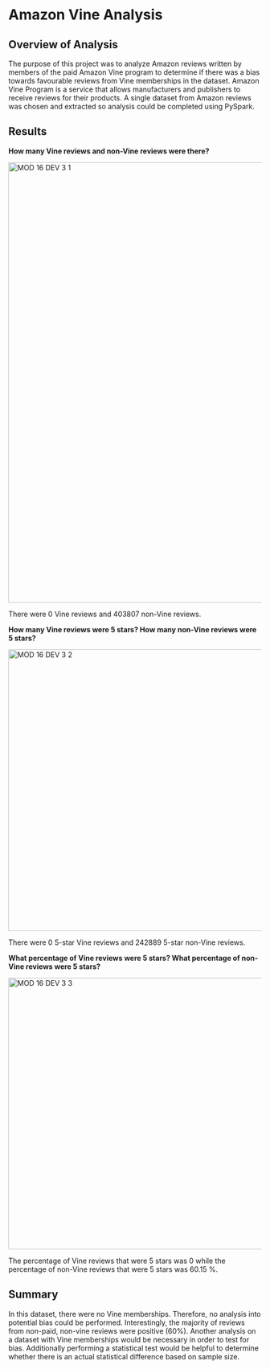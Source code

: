 # Amazon Vine Analysis

## Overview of Analysis

The purpose of this project was to analyze Amazon reviews written by members of the paid Amazon Vine program to determine if there was a bias towards favourable reviews from Vine memberships in the dataset. Amazon Vine Program is a service that allows manufacturers and publishers to receive reviews for their products. A single dataset from Amazon reviews was chosen and extracted so analysis could be completed using PySpark. 

## Results 

**How many Vine reviews and non-Vine reviews were there?**

<img width="877" alt="MOD 16 DEV 3 1" src="https://user-images.githubusercontent.com/97644424/175832872-af74229d-b910-40f0-a27d-be8219bf24ce.PNG">

There were 0 Vine reviews and 403807 non-Vine reviews.

**How many Vine reviews were 5 stars? How many non-Vine reviews were 5 stars?**

<img width="561" alt="MOD 16 DEV 3 2" src="https://user-images.githubusercontent.com/97644424/175834637-c3d1b1b0-a13f-4ada-8c78-480a82171673.PNG">

There were 0 5-star Vine reviews and 242889 5-star non-Vine reviews. 

**What percentage of Vine reviews were 5 stars? What percentage of non-Vine reviews were 5 stars?**

<img width="541" alt="MOD 16 DEV 3 3" src="https://user-images.githubusercontent.com/97644424/175835483-f1d93f78-9a35-4a17-9f27-690a0ed25a0b.PNG">

The percentage of Vine reviews that were 5 stars was 0 while the percentage of non-Vine reviews that were 5 stars was 60.15 %. 

## Summary 

In this dataset, there were no Vine memberships. Therefore, no analysis into potential bias could be performed. Interestingly, the majority of reviews from non-paid, non-vine reviews were positive (60%). Another analysis on a dataset with Vine memberships would be necessary in order to test for bias. Additionally performing a statistical test would be helpful to determine whether there is an actual statistical difference based on sample size.
